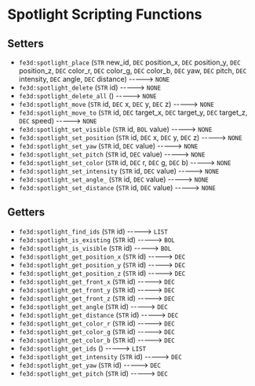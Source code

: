# Spotlight Scripting Functions

## Setters

- `fe3d:spotlight_place` (`STR` new_id, `DEC` position_x, `DEC` position_y, `DEC` position_z, `DEC` color_r, `DEC` color_g, `DEC` color_b, `DEC` yaw, `DEC` pitch, `DEC` intensity, `DEC` angle, `DEC` distance) -----> `NONE`
- `fe3d:spotlight_delete` (`STR` id) -----> `NONE`
- `fe3d:spotlight_delete_all` () -----> `NONE`
- `fe3d:spotlight_move` (`STR` id, `DEC` x, `DEC` y, `DEC` z) -----> `NONE`
- `fe3d:spotlight_move_to` (`STR` id, `DEC` target_x, `DEC` target_y, `DEC` target_z, `DEC` speed) -----> `NONE`
- `fe3d:spotlight_set_visible` (`STR` id, `BOL` value) -----> `NONE`
- `fe3d:spotlight_set_position` (`STR` id, `DEC` x, `DEC` y, `DEC` z) -----> `NONE`
- `fe3d:spotlight_set_yaw` (`STR` id, `DEC` value) -----> `NONE`
- `fe3d:spotlight_set_pitch` (`STR` id, `DEC` value) -----> `NONE`
- `fe3d:spotlight_set_color` (`STR` id, `DEC` r, `DEC` g, `DEC` b) -----> `NONE`
- `fe3d:spotlight_set_intensity` (`STR` id, `DEC` value) -----> `NONE`
- `fe3d:spotlight_set_angle_` (`STR` id, `DEC` value) -----> `NONE`
- `fe3d:spotlight_set_distance` (`STR` id, `DEC` value) -----> `NONE`

## Getters

- `fe3d:spotlight_find_ids` (`STR` id) -----> `LIST`
- `fe3d:spotlight_is_existing` (`STR` id) -----> `BOL`
- `fe3d:spotlight_is_visible` (`STR` id) -----> `BOL`
- `fe3d:spotlight_get_position_x` (`STR` id) -----> `DEC`
- `fe3d:spotlight_get_position_y` (`STR` id) -----> `DEC`
- `fe3d:spotlight_get_position_z` (`STR` id) -----> `DEC`
- `fe3d:spotlight_get_front_x` (`STR` id) -----> `DEC`
- `fe3d:spotlight_get_front_y` (`STR` id) -----> `DEC`
- `fe3d:spotlight_get_front_z` (`STR` id) -----> `DEC`
- `fe3d:spotlight_get_angle` (`STR` id) -----> `DEC`
- `fe3d:spotlight_get_distance` (`STR` id) -----> `DEC`
- `fe3d:spotlight_get_color_r` (`STR` id) -----> `DEC`
- `fe3d:spotlight_get_color_g` (`STR` id) -----> `DEC`
- `fe3d:spotlight_get_color_b` (`STR` id) -----> `DEC`
- `fe3d:spotlight_get_ids` () -----> `LIST`
- `fe3d:spotlight_get_intensity` (`STR` id) -----> `DEC`
- `fe3d:spotlight_get_yaw` (`STR` id) -----> `DEC`
- `fe3d:spotlight_get_pitch` (`STR` id) -----> `DEC`
